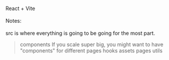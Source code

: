 React + Vite
<br><br>
Notes:
<br><br>
src is where everything is going to be going for the most part.
> components
    If you scale super big, you might want to have "components" for different pages
> hooks
> assets
> pages
> utils

